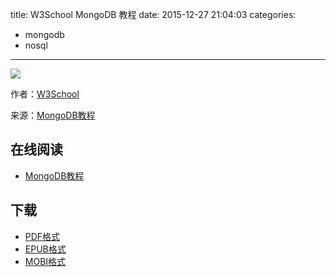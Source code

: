title: W3School MongoDB 教程
date: 2015-12-27 21:04:03
categories:
  - mongodb
  - nosql
---

![](https://ek8whxe.cloudimg.io/s/width/226/https://www.gitbook.com/cover/book/wizardforcel/w3school-mongodb.jpg?build=1450097202044&v=12.0.2)

作者：[W3School](http://www.w3cschool.cc)

来源：[MongoDB教程](http://www.w3cschool.cc/mongodb/mongodb-tutorial.html)

<!--more-->

## 在线阅读 ##

* [MongoDB教程](https://www.gitbook.com/book/wizardforcel/w3school-mongodb/details)

## 下载 ##

* [PDF格式](https://www.gitbook.com/download/pdf/book/wizardforcel/w3school-mongodb)
* [EPUB格式](https://www.gitbook.com/download/epub/book/wizardforcel/w3school-mongodb)
* [MOBI格式](https://www.gitbook.com/download/mobi/book/wizardforcel/w3school-mongodb)